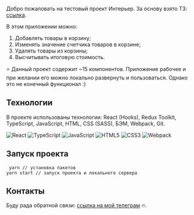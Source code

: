 Добро пожаловать на тестовый проект Интерьер. За основу взято ТЗ: [ссылка](https://docs.google.com/document/d/1oO-nicZ1qGTNppouI8AbwWJeLGITvzQT_GTTQf-76bA).

В этом приложении можно:
1. Добавлять товары в корзину;
2. Изменять значение счетчика товаров в корзине;
3. Удалять товары из корзины;
4. Высчитывать итоговую стоимость.

⭐️ Данный проект содержит ~15 компонентов. Приложение рабочее и при желании его можно локально развернуть и пользоваться. Однако это не конечный функционал :) 
## Технологии
В проекте использованы технологии: React (Hooks), Redux Toolkit, TypeScript, JavaScript, HTML, CSS (SASS), БЭМ, Webpack, Git.

![React](https://img.shields.io/badge/react-%2320232a.svg?style=for-the-badge&logo=react&logoColor=%2361DAFB) ![TypeScript](https://img.shields.io/badge/typescript-%23007ACC.svg?style=for-the-badge&logo=typescript&logoColor=white) ![JavaScript](https://img.shields.io/badge/javascript-%23323330.svg?style=for-the-badge&logo=javascript&logoColor=%23F7DF1E) ![HTML5](https://img.shields.io/badge/html5-%23E34F26.svg?style=for-the-badge&logo=html5&logoColor=white) ![CSS3](https://img.shields.io/badge/css3-%231572B6.svg?style=for-the-badge&logo=css3&logoColor=white) ![Webpack](https://img.shields.io/badge/webpack-%238DD6F9.svg?style=for-the-badge&logo=webpack&logoColor=black)

## Запуск проекта
``` yarn // установка пакетов```
<br>
```yarn start // запуск проекта и локального сервера```
## Контакты 
Буду рада обратной связи: [ссылка на мой телеграм](https://t.me/mielilon) 🔥.
